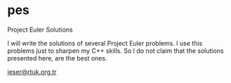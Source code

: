 pes
===

Project Euler Solutions

I will write the solutions of several Project Euler problems. I use this problems
just to sharpen my C++ skills. So I do not claim that the solutions presented 
here, are the best ones. 

ieser@rtuk.org.tr
